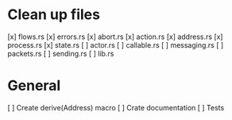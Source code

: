 # Clean up files
[x] flows.rs
[x] errors.rs
[x] abort.rs 
[x] action.rs 
[x] address.rs 
[x] process.rs 
[x] state.rs 
[ ] actor.rs
[ ] callable.rs 
[ ] messaging.rs 
[ ] packets.rs 
[ ] sending.rs 
[ ] lib.rs

# General
[ ] Create derive(Address) macro
[ ] Crate documentation
[ ] Tests